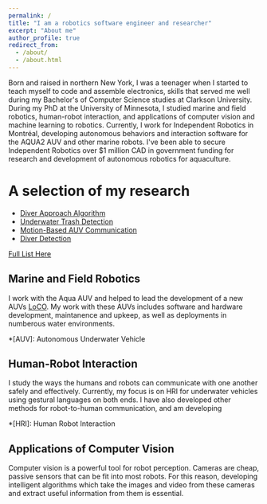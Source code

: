 ```yaml
---
permalink: /
title: "I am a robotics software engineer and researcher"
excerpt: "About me"
author_profile: true
redirect_from: 
  - /about/
  - /about.html
---
```

Born and raised in northern New York, I was a teenager when I started to teach myself to code and assemble electronics, skills that served me well during my Bachelor's of Computer Science studies at Clarkson University. During my PhD at the University of Minnesota, I studied marine and field robotics, human-robot interaction, and applications of computer vision and machine learning to robotics. Currently, I work for Independent Robotics in Montréal, developing autonomous behaviors and interaction software for the AQUA2 AUV and other marine robots. I've been able to secure Independent Robotics over $1 million CAD in government funding for research and development of autonomous robotics for aquaculture.

# A selection of my research
* [Diver Approach Algorithm](https://michaelscottfulton.com/portfolio/adroc)
* [Underwater Trash Detection](https://michaelscottfulton.com/portfolio/trash-detection)
* [Motion-Based AUV Communication](https://michaelscottfulton.com/portfolio/rcvm)
* [Diver Detection](https://michaelscottfulton.com/portfolio/diver-detection)

[Full List Here](https://michaelscottfulton.com/portfolio/)

## Marine and Field Robotics
I work with the Aqua AUV and helped to lead the development of a new AUVs [LoCO](https://loco-auv.github.io/). My work with these AUVs includes software and hardware development, maintanence and upkeep, as well as deployments in numberous water environments. 

*[AUV]: Autonomous Underwater Vehicle

## Human-Robot Interaction
I study the ways the humans and robots can communicate with one another safely and effectively. Currently, my focus is on HRI for underwater vehicles using gestural languages on both ends. I have also developed other methods for robot-to-human communication, and am developing 

*[HRI]: Human Robot Interaction

## Applications of Computer Vision
Computer vision is a powerful tool for robot perception.  Cameras are cheap, passive sensors that can be fit into most robots.  For this reason, developing intelligent algorithms which take the images and video from these cameras and extract useful information from them is essential.

